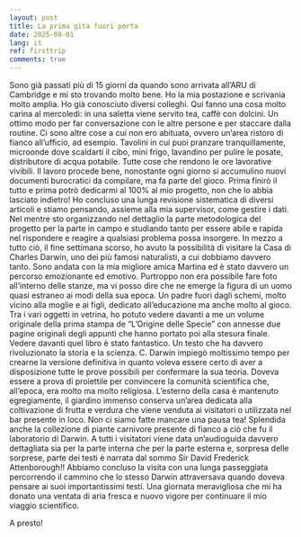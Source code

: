 ```yaml
---
layout: post
title: La prima gita fuori porta
date: 2025-08-01
lang: it
ref: firsttrip
comments: true
---
```


Sono già passati più di 15 giorni da quando sono arrivata all’ARU di Cambridge e mi sto trovando molto bene. 
Ho la mia postazione e scrivania molto amplia. Ho già conosciuto diversi colleghi. Qui fanno una cosa molto carina al mercoledì: in una saletta viene servito tea, caffè con dolcini. Un ottimo modo per far conversazione con le altre persone e per staccare dalla routine. 
Ci sono altre cose a cui non ero abituata, ovvero un’area ristoro di fianco all’ufficio, ad esempio. Tavolini in cui puoi pranzare tranquillamente, microonde dove scaldarti il cibo, mini frigo, lavandino per pulire le posate, distributore di acqua potabile. Tutte cose che rendono le ore lavorative vivibili.
Il lavoro procede bene, nonostante ogni giorno si accumulino nuovi documenti burocratici da compilare, ma fa parte del gioco. Prima finirò il tutto e prima potrò dedicarmi al 100% al mio progetto, non che lo abbia lasciato indietro! Ho concluso una lunga revisione sistematica di diversi articoli e stiamo pensando, assieme alla mia supervisor, come gestire i dati. Nel mentre sto organizzando nel dettaglio la parte metodologica del progetto per la parte in campo e studiando tanto per essere abile e rapida nel rispondere e reagire a qualsiasi problema possa insorgere.
In mezzo a tutto ciò, il fine settimana scorso, ho avuto la possibilità di visitare la Casa di Charles Darwin, uno dei più famosi naturalisti, a cui dobbiamo davvero tanto.
Sono andata con la mia migliore amica Martina ed è stato davvero un percorso emozionante ed emotivo. Purtroppo non era possibile fare foto all’interno delle stanze, ma vi posso dire che ne emerge la figura di un uomo quasi estraneo ai modi della sua epoca. Un padre fuori dagli schemi, molto vicino alla moglie e ai figli, dedicato all’educazione ma anche molto al gioco. Tra i vari oggetti in vetrina, ho potuto vedere davanti a me un volume originale della prima stampa de “L’Origine delle Specie” con annesse due pagine originali degli appunti che hanno portato poi alla stesura finale. Vedere davanti quel libro è stato fantastico. Un testo che ha davvero rivoluzionato la storia e la scienza. C. Darwin impiegò moltissimo tempo per crearne la versione definitiva in quanto voleva essere certo di aver a disposizione tutte le prove possibili per confermare la sua teoria. Doveva essere a prova di proiettile per convincere la comunità scientifica che, all’epoca, era molto ma molto religiosa.
L’esterno della casa è mantenuto egregiamente, il giardino immenso conserva un’area dedicata alla coltivazione di frutta e verdura che viene venduta ai visitatori o utilizzata nel bar presente in loco. Non ci siamo fatte mancare una pausa tea! Splendida anche la collezione di piante carnivore presente di fianco a ciò che fu il laboratorio di Darwin.
A tutti i visitatori viene data un’audioguida davvero dettagliata sia per la parte interna che per la parte esterna e, sorpresa delle sorprese, parte dei testi è narrata dal sommo Sir David Frederick Attenborough!! Abbiamo concluso la visita con una lunga passeggiata percorrendo il cammino che lo stesso Darwin attraversava quando doveva pensare ai suoi importantissimi testi.
Una giornata meravigliosa che mi ha donato una ventata di aria fresca e nuovo vigore per continuare il mio viaggio scientifico.

A presto!
